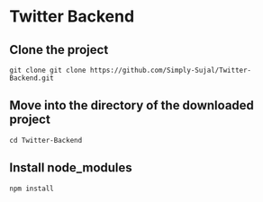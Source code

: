# Twitter Backend

## Clone the project

```
git clone git clone https://github.com/Simply-Sujal/Twitter-Backend.git
```

## Move into the directory of the downloaded project

```
cd Twitter-Backend
```

## Install node_modules

```
npm install
```
